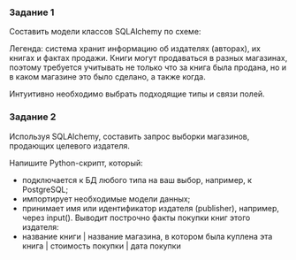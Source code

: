 ### Задание 1

Составить модели классов SQLAlchemy по схеме:

Легенда: система хранит информацию об издателях (авторах), их книгах и фактах продажи. Книги могут продаваться в разных магазинах, поэтому требуется учитывать не только что за книга была продана, но и в каком магазине это было сделано, а также когда.

Интуитивно необходимо выбрать подходящие типы и связи полей.

### Задание 2

Используя SQLAlchemy, составить запрос выборки магазинов, продающих целевого издателя.

Напишите Python-скрипт, который:

* подключается к БД любого типа на ваш выбор, например, к PostgreSQL;
* импортирует необходимые модели данных;
* принимает имя или идентификатор издателя (publisher), например, через input(). Выводит построчно факты покупки книг этого издателя:
* название книги | название магазина, в котором была куплена эта книга | стоимость покупки | дата покупки
